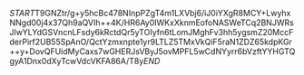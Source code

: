 $START$T9GNZtr/g+y5hcBc478NInpPZgT4m1LXVbj6/iJ0iYXgR8MCY+LwyhxNNgd00j4x37Qh9aQVIh++4K/HR6Ay0IWKxXknmEofoNASWeTCq2BNJWRsJlwYLYdGSVncnLFsdy6kRctdQr5yTOIyfn6tLomJMghFv3hh5ygsmZ20MccFderPirf2UB55SpAnO/QctYzmxnpte1yr9LTLZ5TMxVkQiF5raN1ZDZ65kdpKGr++y+DovQFUidMyCaxs7wGHERJsVByJ5ovMPFL5wCdNYyrr6bVzftYYHGTQgyA1Dnx0dXyTcwVdcVKFA86A/T8y$END$
